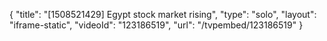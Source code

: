 {
    "title": "[1508521429] Egypt stock market rising",
    "type": "solo",
    "layout": "iframe-static",
    "videoId": "123186519",
    "url": "\/tvpembed\/123186519"
}